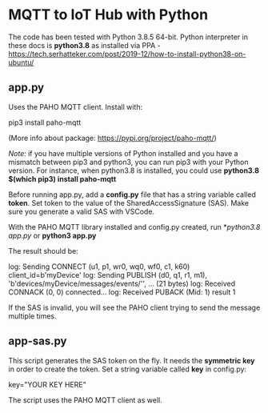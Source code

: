 # MQTT to IoT Hub with Python

The code has been tested with Python 3.8.5 64-bit. Python interpreter in these docs is **python3.8** as installed via PPA - https://tech.serhatteker.com/post/2019-12/how-to-install-python38-on-ubuntu/

## app.py

Uses the PAHO MQTT client. Install with:

pip3 install paho-mqtt

(More info about package: https://pypi.org/project/paho-mqtt/)

*Note:* if you have multiple versions of Python installed and you have a mismatch between pip3 and python3, you can run pip3 with your Python version. For instance, when python3.8 is installed, you could use **python3.8 $(which pip3) install paho-mqtt**

Before running app.py, add a **config.py** file that has a string variable called **token**. Set token to the value of the SharedAccessSignature (SAS). Make sure you generate a valid SAS with VSCode.

With the PAHO MQTT library installed and config.py created, run **python3.8 app.py* or **python3 app.py**

The result should be:

log:  Sending CONNECT (u1, p1, wr0, wq0, wf0, c1, k60) client_id=b'myDevice'
log:  Sending PUBLISH (d0, q1, r1, m1), 'b'devices/myDevice/messages/events/'', ... (21 bytes)
log:  Received CONNACK (0, 0)
connected...
log:  Received PUBACK (Mid: 1)
result  1

If the SAS is invalid, you will see the PAHO client trying to send the message multiple times.

## app-sas.py

This script generates the SAS token on the fly. It needs the **symmetric key** in order to create the token. Set a string variable called **key** in config.py:

key="YOUR KEY HERE"

The script uses the PAHO MQTT client as well.